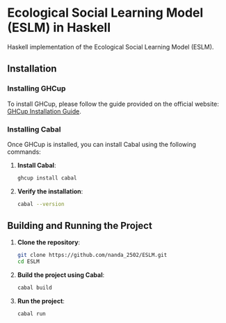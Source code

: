 # Ecological Social Learning Model (ESLM) in Haskell

Haskell implementation of the Ecological Social Learning Model (ESLM).

## Installation

### Installing GHCup

To install GHCup, please follow the guide provided on the official website: [GHCup Installation Guide](https://www.haskell.org/ghcup/install/).

### Installing Cabal

Once GHCup is installed, you can install Cabal using the following commands:

1. **Install Cabal**:
   ```sh
   ghcup install cabal
   ```

2. **Verify the installation**:
   ```sh
   cabal --version
   ```

## Building and Running the Project

1. **Clone the repository**:
   ```sh
   git clone https://github.com/nanda_2502/ESLM.git
   cd ESLM
   ```

2. **Build the project using Cabal**:
   ```sh
   cabal build
   ```

3. **Run the project**:
   ```sh
   cabal run
   ```